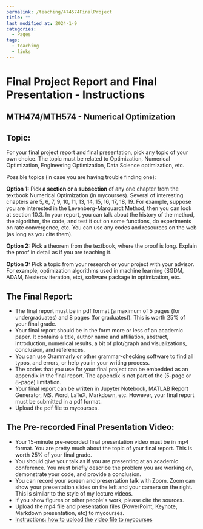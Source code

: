 ```yaml
---
permalink: /teaching/474574FinalProject
title: ""
last_modified_at: 2024-1-9
categories:
  - Pages
tags:
  - teaching
  - links
---
```


# Final Project Report and Final Presentation - Instructions
## MTH474/MTH574 -  Numerical Optimization


## Topic: 
For your final project report and final presentation, pick any topic of
your own choice. The topic must be related to Optimization, Numerical Optimization, Engineering
Optimization, Data Science optimization, etc. 

Possible topics (in case you are having trouble finding one):

**Option 1:** Pick **a section or a subsection** of any one chapter from the textbook Numerical Optimization
(in mycourses). Several of interesting chapters are 5, 6, 7, 9, 10, 11, 13, 14, 15, 16, 17, 18, 19. For example,
suppose you are interested in the Levenberg-Marquardt Method, then you can look at section 10.3. In your
report, you can talk about the history of the method, the algorithm, the code, and test it out on some
functions, do experiments on rate convergence, etc. You can use any codes and resources on the web (as long
as you cite them). 

**Option 2:** Pick a theorem from the textbook, where the proof is long. Explain the proof in
detail as if you are teaching it. 

**Option 3:** Pick a topic from your research or your project with your advisor.
For example, optimization algorithms used in machine learning (SGDM, ADAM, Nesterov iteration, etc),
software package in optimization, etc. 

## The Final Report: 
* The final report must be in pdf format (a
maximum of 5 pages (for undergraduates) and 8 pages (for graduates)). This is worth 25% of your final grade.
* Your final report should be in the form more or less of an academic paper. It contains a title, author name and
affiliation, abstract, introduction, numerical results, a bit of plot/graph and visualizations, conclusion, and
references.
* You can use Grammarly or other grammar-checking software to find all typos, and errors, or help you
in your writing process.
* The codes that you use for your final project can be embedded as an appendix in the
final report. The appendix is not part of the (5-page or 8-page) limitation.
* Your final report can be written in
Jupyter Notebook, MATLAB Report Generator, MS. Word, LaTeX, Markdown, etc. However, your final report
must be submitted in a pdf format.
* Upload the pdf file to mycourses. 

## The Pre-recorded Final Presentation Video: 
* Your 15-minute pre-recorded final presentation video must be in mp4 format. You are pretty
much about the topic of your final report. This is worth 25% of your final grade.
* You should give your talk as if you are presenting at an academic conference. You must briefly describe the problem you are working on,
demonstrate your code, and provide a conclusion.
* You can record your screen and presentation talk with
Zoom. Zoom can show your presentation slides on the left and your camera on the right. This is similar to the
style of my lecture videos.
* If you show figures or other people's work, please cite the sources.
* Upload the mp4 file and presentation files (PowerPoint, Keynote, Markdown presentation, etc) to mycourses.
* [Instructions: how to upload the video file to mycourses](https://www.youtube.com/embed/oY7HoQm4iCw)
